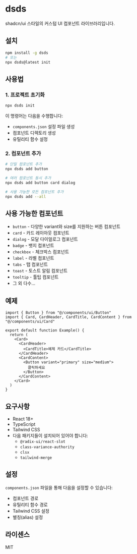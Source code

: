 # dsds

shadcn/ui 스타일의 커스텀 UI 컴포넌트 라이브러리입니다.

## 설치

```bash
npm install -g dsds
# 또는
npx dsds@latest init
```

## 사용법

### 1. 프로젝트 초기화

```bash
npx dsds init
```

이 명령어는 다음을 수행합니다:
- `components.json` 설정 파일 생성
- 컴포넌트 디렉토리 생성
- 유틸리티 함수 설정

### 2. 컴포넌트 추가

```bash
# 단일 컴포넌트 추가
npx dsds add button

# 여러 컴포넌트 동시 추가
npx dsds add button card dialog

# 사용 가능한 모든 컴포넌트 추가
npx dsds add --all
```

## 사용 가능한 컴포넌트

- `button` - 다양한 variant와 size를 지원하는 버튼 컴포넌트
- `card` - 카드 레이아웃 컴포넌트
- `dialog` - 모달 다이얼로그 컴포넌트
- `badge` - 뱃지 컴포넌트
- `checkbox` - 체크박스 컴포넌트
- `label` - 라벨 컴포넌트
- `tabs` - 탭 컴포넌트
- `toast` - 토스트 알림 컴포넌트
- `tooltip` - 툴팁 컴포넌트
- 그 외 다수...

## 예제

```tsx
import { Button } from "@/components/ui/Button"
import { Card, CardHeader, CardTitle, CardContent } from "@/components/ui/Card"

export default function Example() {
  return (
    <Card>
      <CardHeader>
        <CardTitle>예제 카드</CardTitle>
      </CardHeader>
      <CardContent>
        <Button variant="primary" size="medium">
          클릭하세요
        </Button>
      </CardContent>
    </Card>
  )
}
```

## 요구사항

- React 18+
- TypeScript
- Tailwind CSS
- 다음 패키지들이 설치되어 있어야 합니다:
  - `@radix-ui/react-slot`
  - `class-variance-authority`
  - `clsx`
  - `tailwind-merge`

## 설정

`components.json` 파일을 통해 다음을 설정할 수 있습니다:

- 컴포넌트 경로
- 유틸리티 함수 경로
- Tailwind CSS 설정
- 별칭(alias) 설정

## 라이센스

MIT
